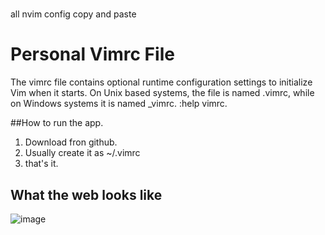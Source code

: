 # 
all nvim config copy and paste

# Personal Vimrc File 

The vimrc file contains optional runtime configuration settings to initialize Vim when it starts. On Unix based systems, the file is named .vimrc, while on Windows systems it is named _vimrc. :help vimrc.

##How to run the app.
1. Download  fron github.
2. Usually create it as ~/.vimrc 
3. that's it.

## What the web looks like
![image](https://user-images.githubusercontent.com/63064991/131215156-f739f9bb-5795-4909-9ccf-31741fe77b3f.png)

